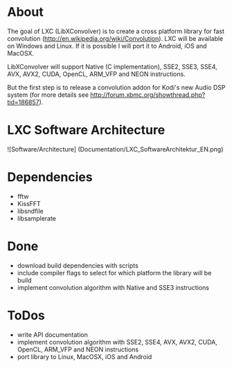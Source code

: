About
==============
The goal of LXC (LibXConvolver) is to create a cross platform library for fast convolution (http://en.wikipedia.org/wiki/Convolution).
LXC will be available on Windows and Linux. If it is possible I will port it to Android, iOS and MacOSX.

LibXConvolver will support Native (C implementation), SSE2, SSE3, SSE4, AVX, AVX2, CUDA, OpenCL, ARM_VFP and NEON instructions.

But the first step is to release a convolution addon for Kodi's new Audio DSP system (for more details see http://forum.xbmc.org/showthread.php?tid=186857).


LXC Software Architecture
==============
![Software/Architecture] (Documentation/LXC_SoftwareArchitektur_EN.png)


Dependencies
==============
- fftw
- KissFFT
- libsndfile
- libsamplerate

Done
==============
- download build dependencies with scripts
- include compiler flags to select for which platform the library will be build
- implement convolution algorithm with Native and SSE3 instructions

ToDos
==============
- write API documentation
- implement convolution algorithm with SSE2, SSE4, AVX, AVX2, CUDA, OpenCL, ARM_VFP and NEON instructions
- port library to Linux, MacOSX, iOS and Android

